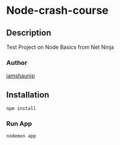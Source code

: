 # Node-crash-course

## Description 

Test Project on Node Basics from Net Ninja

### Author
[iamshaunjp](https://github.com/iamshaunjp)

## Installation

``` npm install ```

### Run App

``` nodemon app ```

